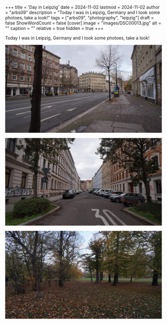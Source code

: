 +++
title = 'Day in Leipzig'
date = 2024-11-02
lastmod = 2024-11-02
author = "arbs09"
description = "Today I was in Leipzig, Germany and I took some photoes, take a look!"
tags = ["arbs09", "photography", "leipzig"]
draft = false
ShowWordCount = false
[cover]
image = "images/DSC00013.jpg"
alt = ""
caption = ""
relative = true
hidden = true
+++

Today I was in Leipzig, Germany and I took some photoes, take a look!

![](images/DSC00013.jpg)

![](images/DSC00016.jpg)

![](images/DSC00022.jpg)
